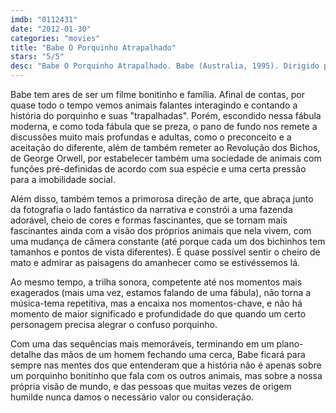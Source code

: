 ```yaml
---
imdb: "0112431"
date: "2012-01-30"
categories: "movies"
title: "Babe O Porquinho Atrapalhado"
stars: "5/5"
desc: "Babe O Porquinho Atrapalhado. Babe (Australia, 1995). Dirigido por Chris Noonan. Escrito por Dick King-Smith, George Miller, Chris Noonan. Com Christine Cavanaugh, Miriam Margolyes, Danny Mann, Hugo Weaving, Miriam Flynn, Russi Taylor, Evelyn Krape, Michael Edward-Stevens, Charles Bartlett."
---
```

Babe tem ares de ser um filme bonitinho e família. Afinal de contas, por quase todo o tempo vemos animais falantes interagindo e contando a história do porquinho e suas "trapalhadas". Porém, escondido nessa fábula moderna, e como toda fábula que se preza, o pano de fundo nos remete a discussões muito mais profundas e adultas, como o preconceito e a aceitação do diferente, além de também remeter ao Revolução dos Bichos, de George Orwell, por estabelecer também uma sociedade de animais com funções pré-definidas de acordo com sua espécie e uma certa pressão para a imobilidade social.

Além disso, também temos a primorosa direção de arte, que abraça junto da fotografia o lado fantástico da narrativa e constrói a uma fazenda adorável, cheio de cores e formas fascinantes, que se tornam mais fascinantes ainda com a visão dos próprios animais que nela vivem, com uma mudança de câmera constante (até porque cada um dos bichinhos tem tamanhos e pontos de vista diferentes). É quase possível sentir o cheiro de mato e admirar as paisagens do amanhecer como se estivéssemos lá.

Ao mesmo tempo, a trilha sonora, competente até nos momentos mais exagerados (mais uma vez, estamos falando de uma fábula), não torna a música-tema repetitiva, mas a encaixa nos momentos-chave, e não há momento de maior significado e profundidade do que quando um certo personagem precisa alegrar o confuso porquinho.

Com uma das sequências mais memoráveis, terminando em um plano-detalhe das mãos de um homem fechando uma cerca, Babe ficará para sempre nas mentes dos que entenderam que a história não é apenas sobre um porquinho bonitinho que fala com os outros animais, mas sobre a nossa própria visão de mundo, e das pessoas que muitas vezes de origem humilde nunca damos o necessário valor ou consideração.

